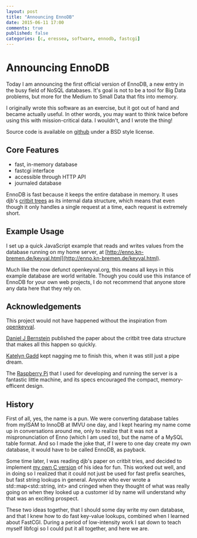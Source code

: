 ```yaml
---
layout: post
title: "Announcing EnnoDB"
date: 2015-06-11 17:00
comments: true
published: false
categories: [c, eressea, software, ennodb, fastcgi]
---
```


# Announcing EnnoDB

Today I am announcing the first official version of EnnoDB, a new entry in the busy field of NoSQL databases. It's goal is not to be a tool for Big Data problems, but more for the Medium to Small Data that fits into memory.

I originally wrote this software as an exercise, but it got out of hand and became actually useful. In other words, you may want to think twice before using this with mission-critical data. I wouldn't, and I wrote the thing!

Source code is available on [github](https://github.com/badgerman/critbit) under a BSD style license.

## Core Features 

* fast, in-memory database
* fastcgi interface
* accessible through HTTP API
* journaled database

EnnoDB is fast because it keeps the entire database in memory. It uses djb's [critbit trees](http://cr.yp.to/critbit.html) as its internal data structure, which means that even though it only handles a single request at a time, each request is extremely short.

## Example Usage

I set up a quick JavaScript example that reads and writes values from the database running on my home server, at [http://enno.kn-bremen.de/keyval.html](http://enno.kn-bremen.de/keyval.html).

Much like the now defunct openkeyval.org, this means all keys in this example database are world writable. Though you could use this instance of EnnoDB for your own web projects, I do not recommend that anyone store any data here that they rely on.

## Acknowledgements

This project would not have happened without the inspiration from [openkeyval](https://github.com/shinypb/openkeyval). 

[Daniel J Bernstein](http://cr.yp.to/djb.html) published the paper about the critbit tree data structure that makes all this happen so quickly. 

[Katelyn Gadd](http://luminance.org/) kept nagging me to finish this, when it was still just a pipe dream.

The [Raspberry Pi](https://www.raspberrypi.org/) that I used for developing and running the server is a fantastic little machine, and its specs encouraged the compact, memory-efficent design.

## History

First of all, yes, the name is a pun. We were converting database tables from myISAM to InnoDB at IMVU one day, and I kept hearing my name come up in conversations around me, only to realize that it was not a mispronunciation of Enno (which I am used to), but the name of a MySQL table format. And so I made the joke that, if I were to one day create my own database, it would have to be called EnnoDB, as payback.

Some time later, I was reading djb's paper on critbit tries, and decided to implement [my own C version](https://github.com/badgerman/critbit) of his idea for fun. This worked out well, and in doing so I realized that it could not just be used for fast prefix searches, but fast string lookups in general. Anyone who ever wrote a std::map<std::string, int> and cringed when they thought of what was really going on when they looked up a customer id by name will understand why that was an exciting prospect.

These two ideas together, that I should some day write my own database, and that I knew how to do fast key-value lookups, combined when I learned about FastCGI. During a period of low-intensity work I sat down to teach myself libfcgi so I could put it all together, and here we are.
